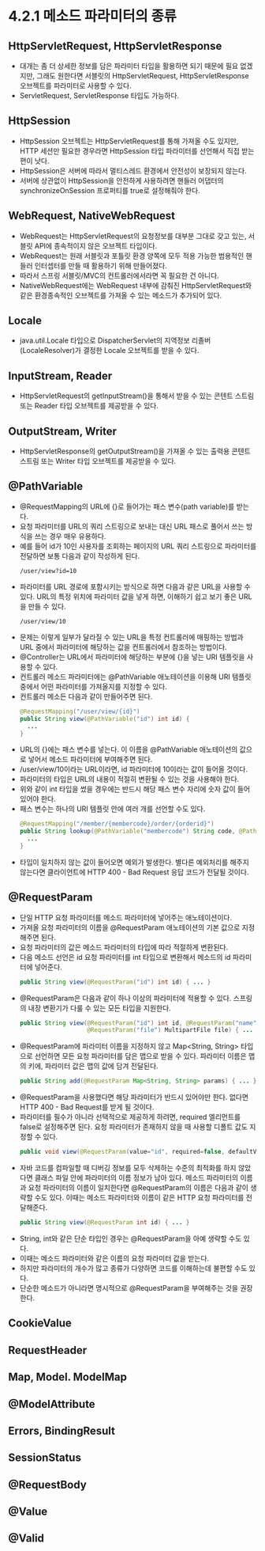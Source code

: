 # 4.2.1 메소드 파라미터의 종류
## HttpServletRequest, HttpServletResponse
- 대개는 좀 더 상세한 정보를 담은 파라미터 타입을 활용하면 되기 때문에 필요 없겠지만,
  그래도 원한다면 서블릿의 HttpServletRequest, HttpServletResponse 오브젝트를 파라미터로 사용할 수 있다.
- ServletRequest, ServletResponse 타입도 가능하다.

## HttpSession
- HttpSession 오브젝트는 HttpServletRequest를 통해 가져올 수도 있지만, HTTP 세션만 필요한 경우라면
  HttpSession 타입 파라미터를 선언해서 직접 받는 편이 낫다.
- HttpSession은 서버에 따라서 멀티스레드 환경에서 안전성이 보장되지 않는다.
- 서버에 상관없이 HttpSession을 안전하게 사용하려면 핸들러 어댑터의 synchronizeOnSession 프로퍼티를 true로 설정해줘야 한다.

## WebRequest, NativeWebRequest
- WebRequest는 HttpServletRequest의 요청정보를 대부분 그대로 갖고 있는, 서블릿 API에 종속적이지 않은 오브젝트 타입이다.
- WebRequest는 원래 서블릿과 포틀릿 환경 양쪽에 모두 적용 가능한 범용적인 핸들러 인터셉터를 만들 때 활용하기 위해 만들어졌다.
- 따라서 스프링 서블릿/MVC의 컨트롤러에서라면 꼭 필요한 건 아니다.
- NativeWebRequest에는 WebRequest 내부에 감춰진 HttpServletRequest와 같은 환경종속적인 오브젝트를 가져올 수 있는 메소드가 추가되어 있다.

## Locale
- java.util.Locale 타입으로 DispatcherServlet의 지역정보 리졸버(LocaleResolver)가 결정한 Locale 오브젝트를 받을 수 있다.

## InputStream, Reader
- HttpServletRequest의 getInputStream()을 통해서 받을 수 있는 콘텐트 스트림 또는 Reader 타입 오브젝트를 제공받을 수 있다.

## OutputStream, Writer
- HttpServletResponse의 getOutputStream()을 가져올 수 있는 출력용 콘텐트 스트림 또는 Writer 타입 오브젝트를 제공받을 수 있다.

## @PathVariable
- @RequestMapping의 URL에 {}로 들어가는 패스 변수(path variable)를 받는다.
- 요청 파라미터를 URL의 쿼리 스트링으로 보내는 대신 URL 패스로 풀어서 쓰는 방식을 쓰는 경우 매우 유용하다.
- 예를 들어 id가 10인 사용자를 조회하는 페이지의 URL 쿼리 스트링으로 파라미터를 전달하면 보통 다음과 같이 작성하게 된다.
  ```
  /user/view?id=10
  ```
- 파라미터를 URL 경로에 포함시키는 방식으로 하면 다음과 같은 URL을 사용할 수 있다.
  URL의 특정 위치에 파라미터 값을 넣게 하면, 이해하기 쉽고 보기 좋은 URL을 만들 수 있다.
  ```
  /user/view/10
  ```
- 문제는 이렇게 일부가 달라질 수 있는 URL을 특정 컨트롤러에 매핑하는 방법과 URL 중에서 파라미터에 해당하는 값을 컨트롤러에서 참조하는 방법이다.
- @Controller는 URL에서 파라미터에 해당하는 부분에 {}을 넣는 URI 템플릿을 사용할 수 있다.
- 컨트롤러 메소드 파라미터에는 @PathVariable 애노테이션을 이용해 URI 템플릿 중에서 어떤 파라미터를 가져올지를 지정할 수 있다.
- 컨트롤러 메소든 다음과 같이 만들어주면 된다.
  ```java
  @RequestMapping("/user/view/{id}")
  public String view(@PathVariable("id") int id) {
    ...
  }
  ```
- URL의 {}에는 패스 변수를 넣는다. 이 이름을 @PathVariable 애노테이션의 값으로 넣어서 메소드 파라미터에 부여해주면 된다.
- /user/view/10이라는 URL이라면, id 파라미터에 10이라는 값이 들어올 것이다.
- 파라미터의 타입은 URL의 내용이 적절히 변환될 수 있는 것을 사용해야 한다.
- 위와 같이 int 타입을 썼을 경우에는 반드시 해당 패스 변수 자리에 숫자 값이 들어 있어야 한다.
- 패스 변수는 하나의 URI 템플릿 안에 여러 개를 선언할 수도 있다.
  ```java
  @RequestMapping("/member/{membercode}/order/{orderid}")
  public String lookup(@PathVariable("membercode") String code, @PathVariable("orderid") int orderid) {
    ...
  }
  ```
- 타입이 일치하지 않는 값이 들어오면 예외가 발생한다.
  별다른 예외처리를 해주지 않는다면 클라이언트에 HTTP 400 - Bad Request 응답 코드가 전달될 것이다.

## @RequestParam
- 단일 HTTP 요청 파라미터를 메소드 파라미터에 넣어주는 애노테이션이다.
- 가져올 요청 파라미터의 이름을 @RequestParam 애노테이션의 기본 값으로 지정해주면 된다.
- 요청 파라미터의 값은 메소드 파라미터의 타입에 따라 적절하게 변환된다.
- 다음 메소드 선언은 id 요청 파라미터를 int 타입으로 변환해서 메소드의 id 파라미터에 넣어준다.
  ```java
  public String view(@RequestParam("id") int id) { ... }
  ```
- @RequestParam은 다음과 같이 하나 이상의 파라미터에 적용할 수 있다.
  스프링의 내장 변환기가 다룰 수 있는 모든 타입을 지원한다.
  ```java
  public String view(@RequestParam("id") int id, @RequestParam("name") String name,
                     @RequestParam("file") MultipartFile file) { ... }
  ```
- @RequestParam에 파라미터 이름을 지정하지 않고 Map<String, String> 타입으로 선언하면 모든 요청 파라미터를 담은 맵으로 받을 수 있다.
  파라미터 이름은 맵의 키에, 파라미터 값은 맵의 값에 담겨 전달된다.
  ```java
  public String add(@RequestParam Map<String, String> params) { ... }
  ```
- @RequestParam을 사용했다면 해당 파라미터가 반드시 있어야만 한다. 없다면 HTTP 400 - Bad Request를 받게 될 것이다.
- 파라미터를 필수가 아니라 선택적으로 제공하게 하려면, required 엘리먼트를 false로 설정해주면 된다.
  요청 파라미터가 존재하지 않을 때 사용할 디폴트 값도 지정할 수 있다.
  ```java
  public void view(@RequestParam(value="id", required=false, defaultValue="-1") int id) { ... }
  ```
- 자바 코드를 컴파일할 때 디버깅 정보를 모두 삭제하는 수준의 최적화를 하지 않았다면 클래스 파일 안에 파라미터의 이름 정보가 남아 있다.
  메소드 파라미터의 이름과 요청 파라미터의 이름이 일치한다면 @RequestParam의 이름은 다음과 같이 생략할 수도 있다.
  이때는 메소드 파라미터와 이름이 같은 HTTP 요청 파라미터를 전달해준다.
  ```java
  public String view(@RequestParam int id) { ... }
  ```
- String, int와 같은 단순 타입인 경우는 @RequestParam을 아예 생략할 수도 있다.
- 이때는 메소드 파라미터와 같은 이름의 요청 파라미터 값을 받는다.
- 하지만 파라미터의 개수가 많고 종류가 다양하면 코드를 이해하는데 불편할 수도 있다.
- 단순한 메소드가 아니라면 명시적으로 @RequestParam을 부여해주는 것을 권장한다.

## CookieValue
## RequestHeader
## Map, Model. ModelMap
## @ModelAttribute
## Errors, BindingResult
## SessionStatus
## @RequestBody
## @Value
## @Valid